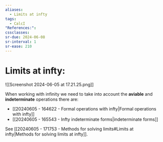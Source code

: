 ```yaml
---
aliases:
  - Limits at infty
tags:
  - CalcI
"References:": 
cssclasses: 
sr-due: 2024-06-08
sr-interval: 1
sr-ease: 210
---
```

# Limits at infty: 
![[Screenshot 2024-06-05 at 17.21.25.png]]

When working with infinity we need to take into account the **aviable** and **indeterminate** operations there are: 
+ [[20240605 - 164622 - Formal operations with infty|Formal operations with infty]]
+ [[20240605 - 165543 - Infty indeterminate forms|indeterminate forms]]

See [[20240605 - 171753 - Methods for solving limits#Limits at infty|Methods for solving limits at infty]]. 
